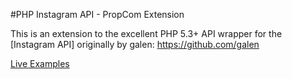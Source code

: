 #PHP Instagram API - PropCom Extension

This is an extension to the excellent PHP 5.3+ API wrapper for the [Instagram API] originally by galen: https://github.com/galen

[Live Examples](http://galengrover.com/projects/instagram/)

